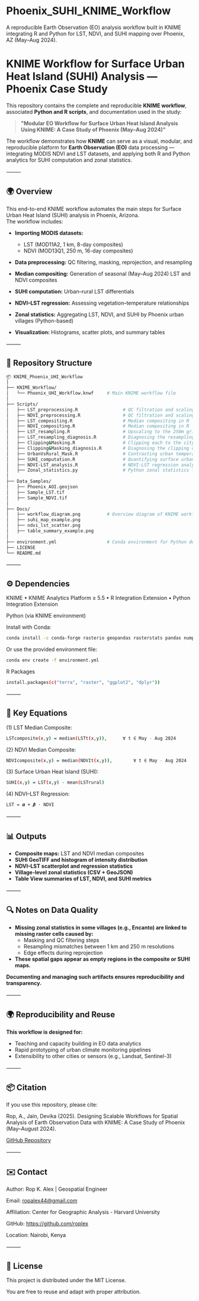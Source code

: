 # Phoenix_SUHI_KNIME_Workflow
A reproducible Earth Observation (EO) analysis workflow built in KNIME integrating R and Python for LST, NDVI, and SUHI mapping over Phoenix, AZ (May–Aug 2024).

# KNIME Workflow for Surface Urban Heat Island (SUHI) Analysis — Phoenix Case Study

This repository contains the complete and reproducible **KNIME workflow**, associated **Python and R scripts**, and documentation used in the study:

> **"Modular EO Workflow for Surface Urban Heat Island Analysis Using KNIME: A Case Study of Phoenix (May–Aug 2024)"**

The workflow demonstrates how **KNIME** can serve as a visual, modular, and reproducible platform for **Earth Observation (EO)** data processing — integrating MODIS NDVI and LST datasets, and applying both R and Python analytics for SUHI computation and zonal statistics.

⸻

## 🌍 Overview

This end-to-end KNIME workflow automates the main steps for Surface Urban Heat Island (SUHI) analysis in Phoenix, Arizona.  
The workflow includes:

- **Importing MODIS datasets:**  
  - LST (MOD11A2, 1 km, 8-day composites)  
  - NDVI (MOD13Q1, 250 m, 16-day composites)

- **Data preprocessing:** QC filtering, masking, reprojection, and resampling  
- **Median compositing:** Generation of seasonal (May–Aug 2024) LST and NDVI composites  
- **SUHI computation:** Urban–rural LST differentials  
- **NDVI–LST regression:** Assessing vegetation–temperature relationships  
- **Zonal statistics:** Aggregating LST, NDVI, and SUHI by Phoenix urban villages (Python-based)  
- **Visualization:** Histograms, scatter plots, and summary tables  

⸻

## 🧩 Repository Structure

```bash
📦 KNIME_Phoenix_UHI_Workflow
│
├── KNIME_Workflow/
│   └── Phoenix_UHI_Workflow.knwf     # Main KNIME workflow file
│
├── Scripts/
│   ├── LST_preprocessing.R           		# QC filtration and scaling in R
│   ├── NDVI_preprocessing.R          		# QC filtration and scaling in R
│   ├── LST_compositing.R             		# Median compositing in R
│   ├── NDVI_compositing.R            		# Median compositing in R
│   ├── LST_resampling.R             	 	# Upscaling to the 250m grid in R
│   ├── LST_resampling_diagnosis.R          # Diagnosing the resampling of LST to the NDVI grid in R
│   ├── Clipping&Masking.R            		# Clipping each to the city's bounding box in R
│   ├── Clipping&Masking_diagnosis.R        # Diagnosing the clipping of the rasters in R
│   ├── UrbanVsRural_Mask.R           		# Contrasting urban temperatures to the rural reference zone
│   ├── SUHI_computation.R            		# Quantifying surface urban heat island (SUHI) effect
│   ├── NDVI-LST_analysis.R           		# NDVI-LST regression analysis
│   ├── Zonal_statistics.py           		# Python zonal statistics for villages
│
├── Data_Samples/
│   ├── Phoenix_AOI.geojson
│   ├── Sample_LST.tif
│   ├── Sample_NDVI.tif
│
├── Docs/
│   ├── workflow_diagram.png          # Overview diagram of KNIME workflow
│   ├── suhi_map_example.png
│   ├── ndvi_lst_scatter.png
│   ├── table_summary_example.png
│
├── environment.yml                   # Conda environment for Python dependencies
├── LICENSE
└── README.md
```


⸻


## ⚙️ Dependencies

KNIME
	•	KNIME Analytics Platform ≥ 5.5
	•	R Integration Extension
	•	Python Integration Extension

Python (via KNIME environment)

Install with Conda:
```bash
conda install -c conda-forge rasterio geopandas rasterstats pandas numpy
```
Or use the provided environment file:
```bash
conda env create -f environment.yml
```
R Packages
```bash
install.packages(c("terra", "raster", "ggplot2", "dplyr"))
```


⸻


## 🧮 Key Equations

(1) LST Median Composite:
```bash
LSTcomposite(x,y) = median(LSTt(x,y)),		∀ t ∈ May - Aug 2024
```

(2) NDVI Median Composite:
```bash
NDVIcomposite(x,y) = median(NDVIt(x,y)),		∀ t ∈ May - Aug 2024
```

(3) Surface Urban Heat Island (SUHI):
```bash
SUHI(x,y) = LST(x,y) - mean(LSTrural)
```

(4) NDVI–LST Regression:
```bash
LST = 𝜶 + 𝜷 · NDVI
```


⸻


## 📊 Outputs	
- **Composite maps:** LST and NDVI median composites
- **SUHI GeoTIFF and histogram of intensity distribution**
- **NDVI–LST scatterplot and regression statistics**
- **Village-level zonal statistics (CSV + GeoJSON)**
- **Table View summaries of LST, NDVI, and SUHI metrics**


⸻


## 🔍 Notes on Data Quality
- **Missing zonal statistics in some villages (e.g., Encanto) are linked to missing raster cells caused by:**
  - Masking and QC filtering steps
  - Resampling mismatches between 1 km and 250 m resolutions
  - Edge effects during reprojection
- **These spatial gaps appear as empty regions in the composite or SUHI maps.**

**Documenting and managing such artifacts ensures reproducibility and transparency.**


⸻


## 🌍 Reproducibility and Reuse

**This workflow is designed for:**
  - Teaching and capacity building in EO data analytics
  - Rapid prototyping of urban climate monitoring pipelines
  - Extensibility to other cities or sensors (e.g., Landsat, Sentinel-3)


⸻


## 📦 Citation

If you use this repository, please cite:

Rop, A., Jain, Devika (2025). Designing Scalable Workflows for Spatial Analysis of Earth Observation Data with KNIME: A Case Study of Phoenix (May–August 2024).

[GitHub Repository](https://github.com/roplex/Phoenix_SUHI_KNIME_Workflow)


⸻


## ✉️ Contact

Author: Rop K. Alex | Geospatial Engineer

Email: ropalex44@gmail.com

Affiliation: Center for Geographic Analysis - Harvard University

GitHub: https://github.com/roplex

Location: Nairobi, Kenya


⸻


## 🧠 License

This project is distributed under the MIT License.

You are free to reuse and adapt with proper attribution.
